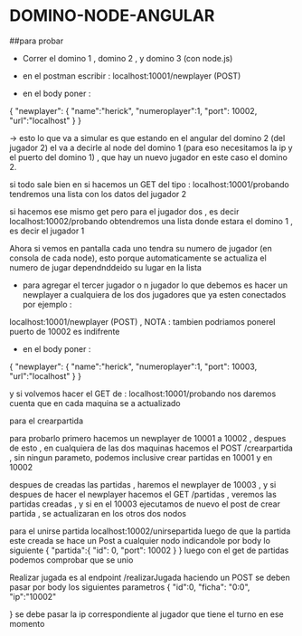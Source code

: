 # DOMINO-NODE-ANGULAR

##para probar

* Correr el domino 1 , domino 2 , y domino 3 (con node.js)

* en el postman escribir : localhost:10001/newplayer (POST)

* en el body poner :

{
  "newplayer": {
          "name":"herick",
          "numeroplayer":1,
          "port": 10002,
          "url":"localhost"
        }
}

-> esto lo que va a simular es que estando en el angular del domino 2 (del jugador 2) el va a decirle al node del domino 1 (para eso necesitamos la ip y el puerto del domino 1) , que hay un nuevo jugador en este caso el domino 2.

si todo sale bien en si hacemos un GET del tipo : localhost:10001/probando
tendremos una lista con los datos del jugador 2

si hacemos ese mismo get pero para el jugador dos , es decir localhost:10002/probando 
obtendremos una lista donde  estara el domino 1 , es decir el jugador 1


Ahora si vemos en pantalla cada uno tendra su numero de jugador (en consola de cada node), esto porque automaticamente se actualiza el numero de jugar dependnddeido su lugar en la lista


* para agregar el tercer jugador o n jugador lo que debemos es hacer un newplayer a cualquiera de los dos jugadores que ya esten conectados por ejemplo :

 localhost:10001/newplayer (POST) , NOTA : tambien podriamos ponerel puerto de 10002 es indifrente

* en el body poner :

{
  "newplayer": {
          "name":"herick",
          "numeroplayer":1,
          "port": 10003,
          "url":"localhost"
        }
}


y si volvemos hacer el GET de : localhost:10001/probando nos daremos cuenta que en cada maquina se a actualizado



para el crearpartida 

para probarlo primero hacemos un newplayer de 10001 a 10002 , despues de esto , en cualquiera de las dos maquinas hacemos el POST /crearpartida , sin ningun parameto, podemos inclusive crear partidas en 10001 y en 10002 

despues de creadas las partidas , haremos el newplayer de 10003 , y si despues de hacer el newplayer
hacemos el GET /partidas , veremos las partidas creadas , y si en el 10003 ejecutamos de nuevo el post de crear partida , se actualizaran en los otros dos nodos

para el unirse partida
 localhost:10002/unirsepartida
luego de que la partida este creada se hace un Post a cualquier nodo indicandole por body lo siguiente
{
	"partida":{
	"id": 0,
	"port": 10002
	}
}
luego con el get de partidas podemos comprobar que se unio

Realizar jugada es al endpoint /realizarJugada haciendo un POST se deben pasar por body los siguientes parametros
{
	"id":0,
	"ficha": "0:0",
	"ip":"10002"
	
}
se debe pasar la ip correspondiente al jugador que tiene el turno en ese momento